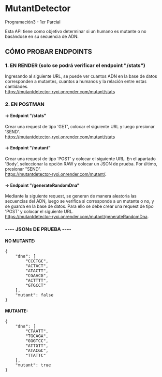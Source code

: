 <h1>MutantDetector</h1>
<p>Programación3 - 1er Parcial</p>

<p>Esta API tiene como objetivo determinar si un humano es mutante o no basándose en su secuencia de ADN.</p>

<h2>CÓMO PROBAR ENDPOINTS</h2>

<h3>1. EN RENDER (solo se podrá verificar el endpoint "/stats")</h3>
<p>Ingresando al siguiente URL, se puede ver cuantos ADN en la base de datos corresponden a mutantes, cuantos a humanos y la relación entre estas cantidades.<br />
<a href="https://mutantdetector-ryoi.onrender.com/mutant/stats">https://mutantdetector-ryoi.onrender.com/mutant/stats</a></p>

<h3>2. EN POSTMAN</h3>

<h4>→ Endpoint "/stats"</h4>
<p>Crear una request de tipo 'GET', colocar el siguiente URL y luego presionar 'SEND'.<br />
<a href="https://mutantdetector-ryoi.onrender.com/mutant/stats">https://mutantdetector-ryoi.onrender.com/mutant/stats</a></p>

<h4>→ Endpoint "/mutant"</h4>
<p>Crear una request de tipo 'POST' y colocar el siguiente URL. En el apartado 'Body', seleccionar la opción RAW y colocar un JSON de prueba. Por último, presionar "SEND".<br />
<a href="https://mutantdetector-ryoi.onrender.com/mutant/">https://mutantdetector-ryoi.onrender.com/mutant/</a>. </p>

<h4>→ Endpoint "/generateRandomDna"</h4>
<p>Mediante la siguiente request, se generan de manera aleatoria las secuencias del ADN, luego se verifica si corresponde a un mutante o no, y se guarda en la base de datos. Para ello se debe crear una request de tipo 'POST' y colocar el siguiente URL.<br />    
<a href="https://mutantdetector-ryoi.onrender.com/mutant/generateRandomDna">https://mutantdetector-ryoi.onrender.com/mutant/generateRandomDna</a>.</p>

<h3>---- JSONs DE PRUEBA ----</h3>

<h4>NO MUTANTE:</h4>
<pre>
{
    "dna": [
        "CCCTGC",
        "ACTACT",
        "ATACTT",
        "CGAACG",
        "ACTTTT",
        "GTGCCT"
    ],
    "mutant": false
}
</pre>

<h4>MUTANTE:</h4>
<pre>
{
    "dna": [
        "CTAATT",
        "TGCAGA",
        "GGGTCC",
        "ATTGTT",
        "ATACGC",
        "TTATTC"
    ],
    "mutant": true
}
</pre>
